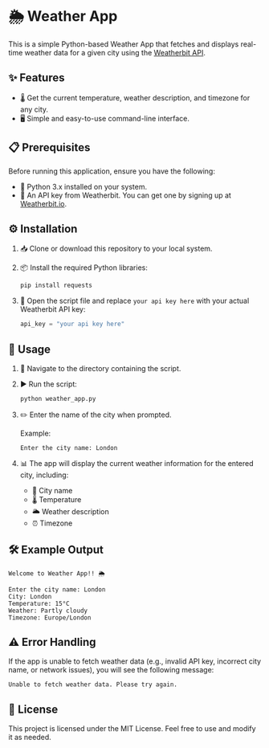 # 🌦️ Weather App

This is a simple Python-based Weather App that fetches and displays real-time weather data for a given city using the [Weatherbit API](https://www.weatherbit.io/).

## ✨ Features

- 🌡️ Get the current temperature, weather description, and timezone for any city.
- 🖥️ Simple and easy-to-use command-line interface.

## 📋 Prerequisites

Before running this application, ensure you have the following:

- 🐍 Python 3.x installed on your system.
- 🔑 An API key from Weatherbit. You can get one by signing up at [Weatherbit.io](https://www.weatherbit.io/).

## ⚙️ Installation

1. 📥 Clone or download this repository to your local system.

2. 📦 Install the required Python libraries:

   ```bash
   pip install requests
   ```

3. 🔧 Open the script file and replace `your api key here` with your actual Weatherbit API key:

   ```python
   api_key = "your api key here"
   ```

## 🚀 Usage

1. 📂 Navigate to the directory containing the script.

2. ▶️ Run the script:

   ```bash
   python weather_app.py
   ```

3. ✏️ Enter the name of the city when prompted.

   Example:

   ```
   Enter the city name: London
   ```

4. 📊 The app will display the current weather information for the entered city, including:

   - 📍 City name
   - 🌡️ Temperature
   - 🌥️ Weather description
   - ⏰ Timezone

## 🛠️ Example Output

```
Welcome to Weather App!! 🌦️

Enter the city name: London
City: London
Temperature: 15°C
Weather: Partly cloudy
Timezone: Europe/London
```

## ⚠️ Error Handling

If the app is unable to fetch weather data (e.g., invalid API key, incorrect city name, or network issues), you will see the following message:

```
Unable to fetch weather data. Please try again.
```

## 📜 License

This project is licensed under the MIT License. Feel free to use and modify it as needed.
